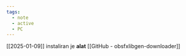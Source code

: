 ```yaml
---
tags:
  - note
  - active
  - PC
---
```

[[2025-01-09]]
instaliran je **alat** [[GitHub - obsfxlibgen-downloader]]
